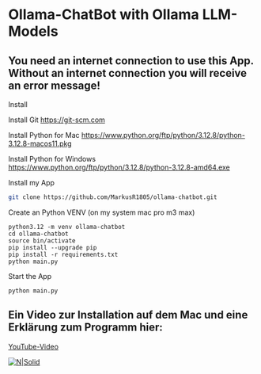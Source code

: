 # Ollama-ChatBot with Ollama LLM-Models
## You need an internet connection to use this App. Without an internet connection you will receive an error message!

Install

Install Git
https://git-scm.com

Install Python for Mac
https://www.python.org/ftp/python/3.12.8/python-3.12.8-macos11.pkg

Install Python for Windows
https://www.python.org/ftp/python/3.12.8/python-3.12.8-amd64.exe

Install my App

```sh
git clone https://github.com/MarkusR1805/ollama-chatbot.git
```

Create an Python VENV (on my system mac pro m3 max)
```
python3.12 -m venv ollama-chatbot
cd ollama-chatbot
source bin/activate
pip install --upgrade pip
pip install -r requirements.txt
python main.py
```

Start the App
```
python main.py
```

## Ein Video zur Installation auf dem Mac und eine Erklärung zum Programm hier:
[YouTube-Video](https://youtu.be/COPnfGR37LY)

[![N|Solid](https://image.civitai.com/xG1nkqKTMzGDvpLrqFT7WA/baeb8e7f-9b20-4f36-915a-d2704296debf/original=true,quality=90/48505578.jpeg)](https://civitai.com/user/Der_Zerfleischer)
